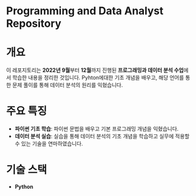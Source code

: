 # **Programming and Data Analyst Repository**

# **개요**
이 레포지토리는 **2022년 9월**부터 **12월**까지 진행된 **프로그래밍과 데이터 분석 수업**에서 학습한 내용을 정리한 것입니다. Pyhton에대한 기초 개념을 배우고, 해당 언어를 통한 문제 풀이를 통해 데이터 분석의 원리를 익혔습니다.

# **주요 특징**
- **파이썬 기초 학습**: 파이썬 문법을 배우고 기본 프로그래밍 개념을 익혔습니다.
- **데이터 분석 실습**: 실습을 통해 데이터 분석의 기초 개념을 학습하고 실무에 적용할 수 있는 기술을 연마하였습니다.

# **기술 스택**
- **Python**
